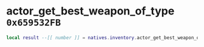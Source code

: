 # actor_get_best_weapon_of_type `0x659532FB`

```lua
local result --[[ number ]] = natives.inventory.actor_get_best_weapon_of_type(_unk0 --[[ number ]], _unk1 --[[ number ]])
```